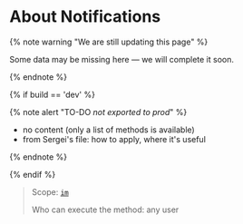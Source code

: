 # About Notifications

{% note warning "We are still updating this page" %}

Some data may be missing here — we will complete it soon.

{% endnote %}

{% if build == 'dev' %}

{% note alert "TO-DO _not exported to prod_" %}

- no content (only a list of methods is available)
- from Sergei's file: how to apply, where it's useful

{% endnote %}

{% endif %}

> Scope: [`im`](../../scopes/permissions.md)
>
> Who can execute the method: any user